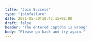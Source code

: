 ```yaml
---
title: "Join Success"
type: "joinfailure"
date: 2021-05-30T10:43:15+02:00
draft: false
header: "The entered captcha is wrong"
body: "Please go back and try again."
---
```

